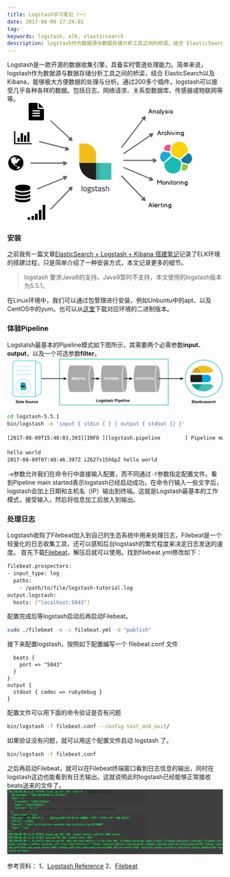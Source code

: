 ```yaml
---
title: Logstash学习笔记（一）
date: 2017-08-09 17:24:01
tag: 
keywords: logstash, elk, elasticsearch
description: logstash作为数据源与数据存储分析工具之间的桥梁，结合 ElasticSearch以及Kibana，能够极大方便数据的处理与分析。
---
```


Logstash是一款开源的数据收集引擎，具备实时管道处理能力。简单来说，logstash作为数据源与数据存储分析工具之间的桥梁，结合 ElasticSearch以及Kibana，能够极大方便数据的处理与分析。通过200多个插件，logstash可以接受几乎各种各样的数据。包括日志、网络请求、关系型数据库、传感器或物联网等等。
![](./20170809-logstash-learning/39469-20170809172218402-966897321.png)

### 安装
之前我有一篇文章[ElasticSearch + Logstash + Kibana 搭建笔记](http://www.cnblogs.com/cocowool/p/7297749.html)记录了ELK环境的搭建过程，只是简单介绍了一种安装方式，本文记录更多的细节。
> logstash 要求Java8的支持。Java9暂时不支持，本文使用的logstash版本为5.5.1。

在Linux环境中，我们可以通过包管理进行安装，例如Unbuntu中的apt、以及CentOS中的yum。也可以从[这里](https://www.elastic.co/downloads/logstash)下载对应环境的二进制版本。

### 体验Pipeline
Logstatsh最基本的Pipeline模式如下图所示，其需要两个必需参数**input**、**output**，以及一个可选参数**filter**。
![](./20170809-logstash-learning/39469-20170809172237620-91246511.png)

```bash
cd logstash-5.5.1
bin/logstash -e 'input { stdin { } } output { stdout {} }'

[2017-08-09T15:40:03,303][INFO ][logstash.pipeline        ] Pipeline main started

hello world
2017-08-09T07:40:46.397Z iZ627x15h6pZ hello world
```
```-e```参数允许我们在命令行中直接输入配置，而不同通过```-f```参数指定配置文件。看到Pipeline main started表示logstash已经启动成功，在命令行输入一些文字后，logstash会加上日期和主机名（IP）输出到终端。这就是Logstash最基本的工作模式，接受输入，然后将信息加工后放入到输出。

### 处理日志
Logstash收购了Filebeat加入到自己的生态系统中用来处理日志，Filebeat是一个轻量化的日志收集工具，还可以感知后台logstash的繁忙程度来决定日志发送的速度。
首先下载[Filebeat](https://www.elastic.co/downloads/beats/filebeat)，解压后就可以使用。找到filebeat.yml修改如下：
```bash
filebeat.prospectors:
- input_type: log
  paths:
    - /path/to/file/logstash-tutorial.log 
output.logstash:
  hosts: ["localhost:5043"]
```
配置完成后等logstash启动后再启动Filebeat。
```bash
sudo ./filebeat -e -c filebeat.yml -d "publish"
```
接下来配置logstash，按照如下配置编写一个 filebeat.conf 文件
```input {
  beats {
    port => "5043"
  }
}
output {
  stdout { codec => rubydebug }
}
```
配置文件可以用下面的命令验证是否有问题
```sh
bin/logstash -f filebeat.conf --config.test_and_exit/
```
如果验证没有问题，就可以用这个配置文件启动 logstash 了。
```sh
bin/logstash -f filebeat.conf
```
之后再启动Filebeat，就可以在Filebeat终端窗口看到日志信息的输出，同时在logstash这边也能看到有日志输出。这就说明此时logstash已经能够正常接收beats送来的文件了。
![](./20170809-logstash-learning/39469-20170809172300167-238115856.png)



参考资料：
1、[Logstash Reference](https://www.elastic.co/guide/en/logstash/current/index.html)
2、[Filebeat](https://github.com/elastic/beats/tree/master/filebeat)
